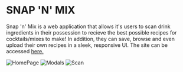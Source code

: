 # SNAP 'N' MIX

Snap 'n' Mix is a web application that allows it's users to scan drink ingredients in their possession to recieve the best possible recipes for cocktails/mixes to make! In addition, they can save, browse and even upload their own recipes in a sleek, responsive UI. The site can be accessed [here.](http://snapnmix.com)

![HomePage](https://github.com/Taimoor-Salam/snapnmix/blob/main/frontend/public/HomePage.png)
![Modals](https://github.com/Taimoor-Salam/snapnmix/blob/main/frontend/public/ModalShowcase.png)
![Scan](https://github.com/Taimoor-Salam/snapnmix/blob/main/frontend/public/ScanPage.png)
